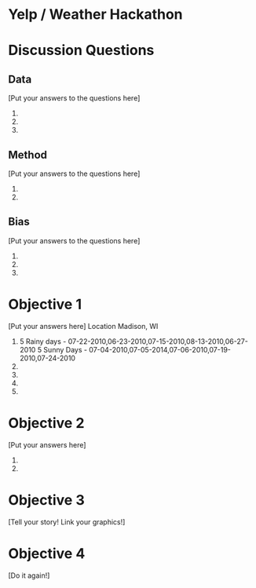 # Yelp / Weather Hackathon

# Discussion Questions

## Data

[Put your answers to the questions here]

1.
2.
3.

## Method

[Put your answers to the questions here]

1.
2.

## Bias

[Put your answers to the questions here]

1.
2.
3.

# Objective 1
[Put your answers here]
Location Madison, WI
1. 5 Rainy days - 07-22-2010,06-23-2010,07-15-2010,08-13-2010,06-27-2010 	5 Sunny Days - 07-04-2010,07-05-2014,07-06-2010,07-19-2010,07-24-2010
2.
3.
4.
5.

# Objective 2
[Put your answers here]

1.
2.


# Objective 3

[Tell your story!  Link your graphics!]

# Objective 4

[Do it again!]


